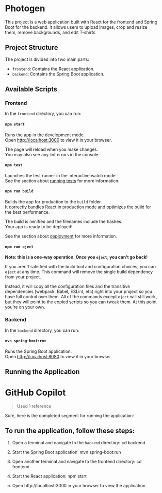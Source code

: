# Photogen

This project is a web application built with React for the frontend and Spring Boot for the backend. It allows users to upload images, crop and resize them, remove backgrounds, and edit T-shirts.

## Project Structure

The project is divided into two main parts:

- `frontend`: Contains the React application.
- `backend`: Contains the Spring Boot application.

## Available Scripts

### Frontend

In the `frontend` directory, you can run:

#### `npm start`

Runs the app in the development mode.\
Open [http://localhost:3000](http://localhost:3000) to view it in your browser.

The page will reload when you make changes.\
You may also see any lint errors in the console.

#### `npm test`

Launches the test runner in the interactive watch mode.\
See the section about [running tests](https://facebook.github.io/create-react-app/docs/running-tests) for more information.

#### `npm run build`

Builds the app for production to the `build` folder.\
It correctly bundles React in production mode and optimizes the build for the best performance.

The build is minified and the filenames include the hashes.\
Your app is ready to be deployed!

See the section about [deployment](https://facebook.github.io/create-react-app/docs/deployment) for more information.

#### `npm run eject`

**Note: this is a one-way operation. Once you `eject`, you can't go back!**

If you aren't satisfied with the build tool and configuration choices, you can `eject` at any time. This command will remove the single build dependency from your project.

Instead, it will copy all the configuration files and the transitive dependencies (webpack, Babel, ESLint, etc) right into your project so you have full control over them. All of the commands except `eject` will still work, but they will point to the copied scripts so you can tweak them. At this point you're on your own.

### Backend

In the `backend` directory, you can run:

#### `mvn spring-boot:run`

Runs the Spring Boot application.\
Open [http://localhost:8080](http://localhost:8080) to view it in your browser.

## Running the Application

# GitHub Copilot

> Used 1 reference

Sure, here is the completed segment for running the application:

## To run the application, follow these steps:

1. Open a terminal and navigate to the `backend` directory:
   cd backend

2. Start the Spring Boot application:
   mvn spring-boot:run

3. Open another terminal and navigate to the frontend directory:
   cd frontend

4. Start the React application:
   npm start

5. Open http://localhost:3000 in your browser to view the application.

